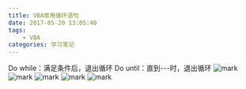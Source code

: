 ```yaml
---
title: VBA常用循环语句
date: 2017-05-20 13:05:40
tags:
    - VBA
categories: 学习笔记
---
```

Do while：满足条件后，退出循环
Do until：直到---时，退出循环
![mark](http://ww1.sinaimg.cn/mw690/006agIcvly1g0johnjwtuj30ll08mq5y.jpg)
![mark](http://ww1.sinaimg.cn/mw690/006agIcvly1g0joi3lu06j30ks0910x0.jpg)
![mark](http://ww1.sinaimg.cn/mw690/006agIcvly1g0joi9w73aj30mj0hyn1d.jpg)
![mark](http://ww1.sinaimg.cn/mw690/006agIcvly1g0joigph0tj30li08a76q.jpg)
![mark](http://ww1.sinaimg.cn/mw690/006agIcvly1g0joirt6udj30mt0botc8.jpg)